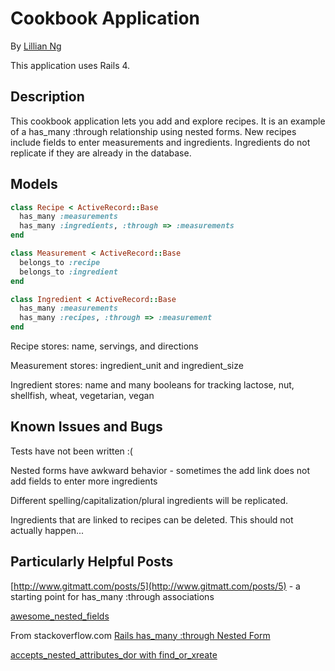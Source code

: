 # Cookbook Application

By [Lillian Ng](http://github.com/orangeninjamidget)

This application uses Rails 4.

## Description
This cookbook application lets you add and explore recipes. It is an example of a has_many :through relationship using nested forms. New recipes include fields to enter measurements and ingredients. Ingredients do not replicate if they are already in the database.

## Models

```ruby
class Recipe < ActiveRecord::Base
  has_many :measurements
  has_many :ingredients, :through => :measurements
end

class Measurement < ActiveRecord::Base
  belongs_to :recipe
  belongs_to :ingredient
end

class Ingredient < ActiveRecord::Base
  has_many :measurements
  has_many :recipes, :through => :measurement
end
```
Recipe stores: name, servings, and directions

Measurement stores: ingredient_unit and ingredient_size

Ingredient stores: name and many booleans for tracking lactose, nut, shellfish, wheat, vegetarian, vegan


## Known Issues and Bugs

Tests have not been written :(

Nested forms have awkward behavior - sometimes the add link does not add fields to enter more ingredients

Different spelling/capitalization/plural ingredients will be replicated.

Ingredients that are linked to recipes can be deleted. This should not actually happen...


## Particularly Helpful Posts

[http://www.gitmatt.com/posts/5](http://www.gitmatt.com/posts/5) - a starting point for has_many :through associations

[awesome_nested_fields](https://github.com/lailsonbm/awesome_nested_fields)

From stackoverflow.com
[Rails has_many :through Nested Form](http://stackoverflow.com/questions/13506735/rails-has-many-through-nested-form)

[accepts_nested_attributes_dor with find_or_xreate](http://stackoverflow.com/questions/3579924/accepts-nested-attributes-for-with-find-or-create)
